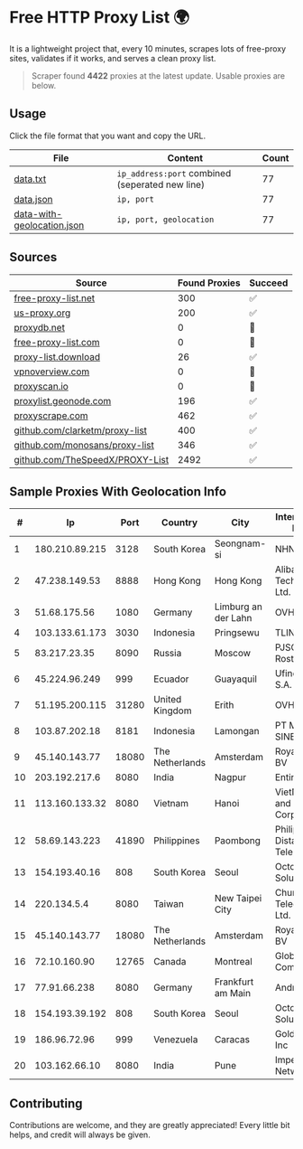 
# Free HTTP Proxy List 🌍

It is a lightweight project that, every 10 minutes, scrapes lots of free-proxy sites, validates if it works, and serves a clean proxy list.


> Scraper found **4422** proxies at the latest update. Usable proxies are below.

## Usage

Click the file format that you want and copy the URL.


|File|Content|Count|
|----|-------|-----|
|[data.txt](https://raw.githubusercontent.com/themiralay/Proxy-List-World/master/data.txt)|`ip_address:port` combined (seperated new line)|77|
|[data.json](https://raw.githubusercontent.com/themiralay/Proxy-List-World/master/data.json)|`ip, port`|77|
|[data-with-geolocation.json](https://raw.githubusercontent.com/themiralay/Proxy-List-World/master/data-with-geolocation.json)|`ip, port, geolocation`|77|

## Sources

|Source|Found Proxies|Succeed|
|------|-------------|-------|
|[free-proxy-list.net](https://free-proxy-list.net)|300|✅|
|[us-proxy.org](https://www.us-proxy.org)|200|✅|
|[proxydb.net](http://proxydb.net)|0|🚫|
|[free-proxy-list.com](https://free-proxy-list.com/?page=&port=&type%5B%5D=http&type%5B%5D=https&up_time=0&search=Search)|0|🚫|
|[proxy-list.download](https://www.proxy-list.download/HTTP)|26|✅|
|[vpnoverview.com](https://vpnoverview.com/privacy/anonymous-browsing/free-proxy-servers)|0|🚫|
|[proxyscan.io](https://www.proxyscan.io)|0|🚫|
|[proxylist.geonode.com](https://proxylist.geonode.com/api/proxy-list?limit=300&page=1&sort_by=lastChecked&sort_type=desc&protocols=http,https)|196|✅|
|[proxyscrape.com](https://api.proxyscrape.com/v2/?request=displayproxies&protocol=http&timeout=10000&country=all&ssl=all&anonymity=all)|462|✅|
|[github.com/clarketm/proxy-list](https://raw.githubusercontent.com/clarketm/proxy-list/master/proxy-list-raw.txt)|400|✅|
|[github.com/monosans/proxy-list](https://raw.githubusercontent.com/monosans/proxy-list/main/proxies/http.txt)|346|✅|
|[github.com/TheSpeedX/PROXY-List](https://raw.githubusercontent.com/TheSpeedX/PROXY-List/master/http.txt)|2492|✅|


## Sample Proxies With Geolocation Info

|#|Ip|Port|Country|City|Internet Service Provider|
|-|--|----|-------|----|-------------------------|
|1|180.210.89.215|3128|South Korea|Seongnam-si|NHNCLOUD|
|2|47.238.149.53|8888|Hong Kong|Hong Kong|Alibaba (US) Technology Co., Ltd.|
|3|51.68.175.56|1080|Germany|Limburg an der Lahn|OVH SAS|
|4|103.133.61.173|3030|Indonesia|Pringsewu|TLINK|
|5|83.217.23.35|8090|Russia|Moscow|PJSC Rostelecom|
|6|45.224.96.249|999|Ecuador|Guayaquil|Ufinet Panama S.A.|
|7|51.195.200.115|31280|United Kingdom|Erith|OVH SAS|
|8|103.87.202.18|8181|Indonesia|Lamongan|PT MULTI GUNA SINERGI|
|9|45.140.143.77|18080|The Netherlands|Amsterdam|RoyaleHosting BV|
|10|203.192.217.6|8080|India|Nagpur|Entire In2Cable|
|11|113.160.133.32|8080|Vietnam|Hanoi|VietNam Post and Telecom Corporation|
|12|58.69.143.223|41890|Philippines|Paombong|Philippine Long Distance Telephone Co.|
|13|154.193.40.16|808|South Korea|Seoul|Octopus Web Solution Inc|
|14|220.134.5.4|8080|Taiwan|New Taipei City|Chunghwa Telecom Co., Ltd.|
|15|45.140.143.77|18080|The Netherlands|Amsterdam|RoyaleHosting BV|
|16|72.10.160.90|12765|Canada|Montreal|GloboTech Communications|
|17|77.91.66.238|8080|Germany|Frankfurt am Main|Andrii Hrosh|
|18|154.193.39.192|808|South Korea|Seoul|Octopus Web Solution Inc|
|19|186.96.72.96|999|Venezuela|Caracas|Gold Data USA Inc|
|20|103.162.66.10|8080|India|Pune|Imperium Digital Network|



## Contributing

Contributions are welcome, and they are greatly appreciated! Every
little bit helps, and credit will always be given.

